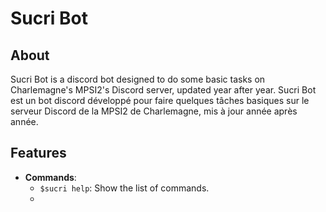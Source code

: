 # Sucri Bot
## About
Sucri Bot is a discord bot designed to do some basic tasks on Charlemagne's MPSI2's Discord server, updated year after year.
Sucri Bot est un bot discord développé pour faire quelques tâches basiques sur le serveur Discord de la MPSI2 de Charlemagne, mis à jour année après année.

## Features
- **Commands**:
    - `$sucri help`: Show the list of commands.
    - 
